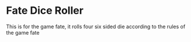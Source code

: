 # Fate Dice Roller
This is for the game fate, it rolls four six sided die according to the rules of the game fate
